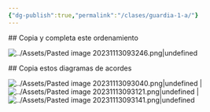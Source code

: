 ```yaml
---
{"dg-publish":true,"permalink":"/clases/guardia-1-a/"}
---
```


<div class=slide>
## Copia y completa este ordenamiento

![../Assets/Pasted image 20231113093246.png|undefined](/img/user/Assets/Pasted%20image%2020231113093246.png)

</div>
<div class=slide>
## Copia estos diagramas de acordes

![../Assets/Pasted image 20231113093040.png|undefined](/img/user/Assets/Pasted%20image%2020231113093040.png) | ![../Assets/Pasted image 20231113093121.png|undefined](/img/user/Assets/Pasted%20image%2020231113093121.png) | ![../Assets/Pasted image 20231113093141.png|undefined](/img/user/Assets/Pasted%20image%2020231113093141.png)

</div>